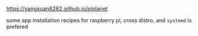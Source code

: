 https://yangxuan8282.github.io/piplanet

some app installation recipes for raspberry pi, cross distro, and `systemd` is prefered